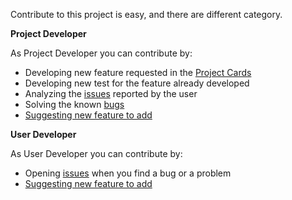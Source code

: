 Contribute to this project is easy, and there are different category.

**Project Developer**

As Project Developer you can contribute by:
- Developing new feature requested in the [Project Cards](https://github.com/ZigRazor/DUUF/projects/1)
- Developing new test for the feature already developed
- Analyzing the [issues](https://github.com/ZigRazor/DUUF/issues) reported by the user
- Solving the known [bugs](https://github.com/ZigRazor/DUUF/projects/2)
- [Suggesting new feature to add](https://github.com/ZigRazor/DUUF/projects/3)

**User Developer**

As User Developer you can contribute by:
- Opening [issues](https://github.com/ZigRazor/DUUF/issues) when you find a bug or a problem
- [Suggesting new feature to add](https://github.com/ZigRazor/DUUF/projects/3)
